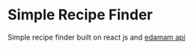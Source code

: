 # Simple Recipe Finder
Simple recipe finder built on react js and [edamam api](https://www.edamam.com/)
